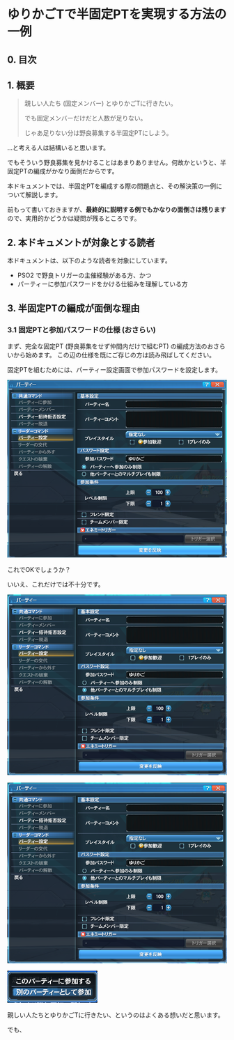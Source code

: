 # ゆりかごTで半固定PTを実現する方法の一例

## 0. 目次

## 1. 概要

> 親しい人たち (固定メンバー) とゆりかごTに行きたい。
>
> でも固定メンバーだけだと人数が足りない。
>
> じゃあ足りない分は野良募集する半固定PTにしよう。

…と考える人は結構いると思います。

でもそういう野良募集を見かけることはあまりありません。何故かというと、半固定PTの編成がかなり面倒だからです。

本ドキュメントでは、半固定PTを編成する際の問題点と、その解決策の一例について解説します。

前もって書いておきますが、**最終的に説明する例でもかなりの面倒さは残ります** ので、実用的かどうかは疑問が残るところです。

## 2. 本ドキュメントが対象とする読者

本ドキュメントは、以下のような読者を対象にしています。

- PSO2 で野良トリガーの主催経験がある方、かつ
- パーティーに参加パスワードをかける仕組みを理解している方

## 3. 半固定PTの編成が面倒な理由

### 3.1 固定PTと参加パスワードの仕様 (おさらい)

まず、完全な固定PT (野良募集をせず仲間内だけで組むPT) の編成方法のおさらいから始めます。
この辺の仕様を既にご存じの方は読み飛ばしてください。

固定PTを組むためには、パーティー設定画面で参加パスワードを設定します。

![パーティーのパスワード設定で「パーティーへの参加のみ制限」を選択した場合](./img/パーティーのパスワードロック1.png "パーティーのパスワード設定で「パーティーへの参加のみ制限」を選択した場合")

これでOKでしょうか？

いいえ、これだけでは不十分です。


![パーティーのパスワード設定で「他パーティーとのマルチプレイも制限」を選択した場合](./img/パーティーのパスワードロック2.png "パーティーのパスワード設定で「他パーティーとのマルチプレイも制限」を選択した場合")

![クエストカウンターからパーティーの一覧を表示してパーティーを選択すると、「このパーティーに参加する」/「別のパーティーとして参加」の選択肢が表示されます](./img/パーティーのパスワードロック2.png "既存のPTへの参加の方法の選択")

![クエストカウンターからパーティーの一覧を表示してパーティーを選択すると、「このパーティーに参加する」/「別のパーティーとして参加」の選択肢が表示されます](./img/既存PTへの参加の選択.png "既存のPTへの参加の方法の選択")



親しい人たちとゆりかごTに行きたい、というのはよくある想いだと思います。

でも、
